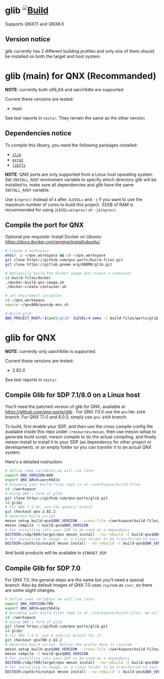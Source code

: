 # glib [![Build](https://github.com/qnx-ports/build-files/actions/workflows/glib.yml/badge.svg)](https://github.com/qnx-ports/build-files/actions/workflows/glib.yml)

Supports QNX7.1 and QNX8.0

## Version notice

glib currently has 2 different building profiles and only one of them should be installed on both the target and host system.

# glib (main) for QNX (Recommanded)

**NOTE**: currently both x86_64 and aarch64le are supported

Current these versions are tested:
+ main

See test reports in `tests/`. They remain the same as the other version

## Dependencies notice


To compile this library, you need the following packages installed:
+ [`zlib`](https://github.com/qnx-ports/build-files/edit/main/ports/zlib)
+ [`pcre2`](https://github.com/qnx-ports/build-files/edit/main/ports/pcre2)
+ [`libffi`](https://github.com/qnx-ports/build-files/edit/main/ports/libffi)

**NOTE**: QNX ports are only supported from a Linux host operating system. Set `INSTALL_ROOT` enviroment variable to specify which directory glib will be installed to, make sure all dependencies and glib have the same `INSTALL_ROOT` variable.

Use `$(nproc)` instead of `4` after `JLEVEL=` and `-j` if you want to use the maximum number of cores to build this project.
32GB of RAM is recommended for using `JLEVEL=$(nproc)` or `-j$(nproc)`.

## Compile the port for QNX


Optional pre-requisite: Install Docker on Ubuntu https://docs.docker.com/engine/install/ubuntu/
```bash
# Create a workspace
mkdir -p ~/qnx_workspace && cd ~/qnx_workspace
git clone https://github.com/qnx-ports/build-files.git
git clone https://gitlab.gnome.org/GNOME/glib.git

# Optionally build the Docker image and create a container
cd build-files/docker
./docker-build-qnx-image.sh
./docker-create-container.sh

# set enviroment variables
cd ~/qnx_workspace
source ~/qnx800/qnxsdp-env.sh

# Build glib
QNX_PROJECT_ROOT="$(pwd)/glib" JLEVEL=4 make -C build-files/ports/glib install
```

# glib for QNX

**NOTE**: currently only aarch64le is supported.

Current these versions are tested:
+ 2.82.0

See test reports in `tests/`.

## Compile Glib for SDP 7.1/8.0 on a Linux host
You'll need the patched version of glib for QNX, available at https://github.com/qnx-ports/glib . For QNX 7.0.0 use the `qnx700-$VER` branch. For QNX 7.1.0 and 8.0.0, simply use `qnx-$VER` branch.

To build, first enable your SDP, and then use the cross compile config file available inside this repo under `/resources/meson`, then use meson setup to generate build script, meson compile to do the actual compiling, and finally meson install to install it to your SDP (as dependency for other project or development), or an empty folder so you can transfer it to an actual QNX system.

Here's a detailed instruction:

``` bash
# Define some variables we will use later
export QNX_VERSION=800
export QNX_ARCH=aarch64le
# Assuming your build-files repo is at ~/workspace/build-files
cd ~/workspace
# Using QNX's fork of glib
git clone https://github.com/qnx-ports/glib.git
cd glib/
# For QNX 7.1.0+, use the generic branch
git checkout qnx-2.82.2
# Generate build script
meson setup build-qnx$QNX_VERSION --cross-file ~/workspace/build-files/resources/$QNX_ARCH/qnx$QNX_VERSION.ini -Dprefix=/usr -Dxattr=false
meson compile -C build-qnx$QNX_VERSION
# For installing into your SDP to be used as a dependency
DESTDIR=/sdp/800/target/qnx meson install --no-rebuild -C build-qnx$QNX_VERSION
# For installing to image, or a clean folder to be transferred to test platform
DESTDIR=/path/to/output meson install --no-rebuild -C build-qnx$QNX_VERSION
```

And build products will be available in `$TARGET_DIR`

## Compile Glib for SDP 7.0
For QNX 7.0, the general steps are the same but you'll need a special branch. Also by default images of QNX 7.0 uses `/system` as `/usr`, so there are some slight changes.

```bash
# Define some variables we will use later
export QNX_VERSION=700
export QNX_ARCH=aarch64le
# Assuming your build-files repo is at ~/workspace/build-files, we will be cloning glib parallel to it
cd ~/workspace
# Using QNX's fork of glib
git clone https://github.com/qnx-ports/glib.git
cd glib/
# For QNX 7.0.0, use a special branch for it
git checkout qnx700-2.82.2
# Generate build script. Notice the prefix here is /system
meson setup build-qnx$QNX_VERSION --cross-file ~/workspace/build-files/resources/$QNX_ARCH/qnx$QNX_VERSION.ini -Dprefix=/system -Dxattr=false
meson compile -C build-qnx$QNX_VERSION
# For installing into your SDP to be used as a dependency
DESTDIR=/sdp/700/target/qnx meson install --no-rebuild -C build-qnx$QNX_VERSION
# For installing to image, or a clean folder to be transferred to test platform
DESTDIR=/path/to/output meson install --no-rebuild -C build-qnx$QNX_VERSION
```
